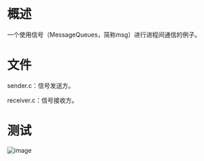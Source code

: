 # 概述

一个使用信号（MessageQueues，简称msg）进行进程间通信的例子。

# 文件

sender.c：信号发送方。

receiver.c：信号接收方。

# 测试
![image](https://github.com/user-attachments/assets/b65e22e6-06ff-48a6-bc27-0445ccdc2206)
